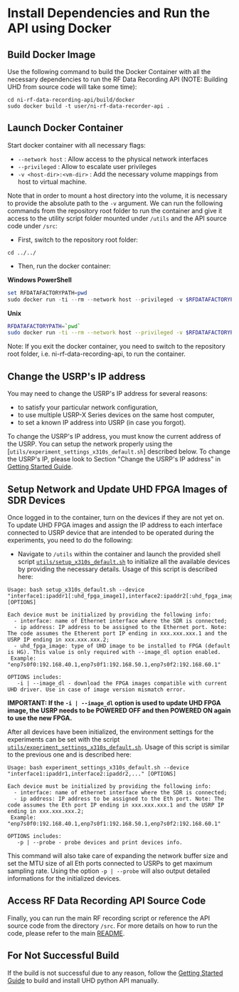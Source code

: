 # Install Dependencies and Run the API using Docker
## Build Docker Image
Use the following command to build the Docker Container with all the necessary dependencies to run the RF Data Recording API (NOTE: Building UHD from source code will take some time):
```
cd ni-rf-data-recording-api/build/docker
sudo docker build -t user/ni-rf-data-recorder-api .
```
## Launch Docker Container
Start docker container with all necessary flags:
* `--network host` : Allow access to the physical network interfaces
* `--privileged` : Allow to escalate user privileges
* `-v <host-dir>:<vm-dir>` : Add the necessary volume mappings from host to virtual machine.

Note that in order to mount a host directory into the volume, it is necessary to provide the absolute path to the `-v` argument. We can run the following commands from the repository root folder to run the container and give it access to the utility script folder mounted under `/utils` and the API source code under `/src`:
- First, switch to the repository root folder: 
```
cd ../../
```
- Then, run the docker container:

**Windows PowerShell**
```powershell
set RFDATAFACTORYPATH=pwd
sudo docker run -ti --rm --network host --privileged -v $RFDATAFACTORYPATH/build/docker/utils:/utils -v $RFDATAFACTORYPATH/src:/src user/ni-rf-data-recorder-api
```
**Unix**
```bash
RFDATAFACTORYPATH=`pwd`
sudo docker run -ti --rm --network host --privileged -v $RFDATAFACTORYPATH/build/docker/utils:/utils -v $RFDATAFACTORYPATH/src:/src user/ni-rf-data-recorder-api
```
Note: If you exit the docker container, you need to switch to the repository root folder, i.e. ni-rf-data-recording-api, to run the container. 

## Change the USRP's IP address
You may need to change the USRP's IP address for several reasons:
- to satisfy your particular network configuration,
- to use multiple USRP-X Series devices on the same host computer,
- to set a known IP address into USRP (in case you forgot).

To change the USRP's IP address, you must know the current address of the USRP. You can setup the network properly using the [`utils/experiment_settings_x310s_default.sh`] described below. To change the USRP's IP, please look to Section "Change the USRP's IP address" in [Getting Started Guide](../../docs/Getting_Started_Guide_of_NI_RF_Data_Recording_API.pdf).

## Setup Network and Update UHD FPGA Images of SDR Devices
Once logged in to the container, turn on the devices if they are not yet on. To update UHD FPGA images and assign the IP address to each interface connected to USRP device that are intended to be operated during the experiments, you need to do the following:
- Navigate to `/utils` within the container and launch the provided shell script [`utils/setup_x310s_default.sh`](utils/setup_x310s_default.sh) to initialize all the available devices by providing the necessary details. Usage of this script is described here:
```
Usage: bash setup_x310s_default.sh --device "interface1:ipaddr1[:uhd_fpga_image1],interface2:ipaddr2[:uhd_fpga_image2],..." [OPTIONS]

Each device must be initialized by providing the following info:
  - interface: name of Ethernet interface where the SDR is connected;
  - ip address: IP address to be assigned to the Ethernet port. Note: The code assumes the Etherent port IP ending in xxx.xxx.xxx.1 and the USRP IP ending in xxx.xxx.xxx.2;
  - uhd_fpga_image: type of UHD image to be installed to FPGA (default is HG). This value is only required with --image_dl option enabled.
 Example: "enp7s0f0:192.168.40.1,enp7s0f1:192.168.50.1,enp7s0f2:192.168.60.1"

OPTIONS includes:
   -i | --image_dl - download the FPGA images compatible with current UHD driver. Use in case of image version mismatch error.
```
**IMPORTANT: If the `-i | --image_dl` option is used to update UHD FPGA image, the USRP needs to be POWERED OFF and then POWERED ON again to use the new FPGA.**

After all devices have been initialized, the environment settings for the experiments can be set with the script [`utils/experiment_settings_x310s_default.sh`](utils/experiment_settings_x310s_default.sh). Usage of this script is similar to the previous one and is described here:
```
Usage: bash experiment_settings_x310s_default.sh --device "interface1:ipaddr1,interface2:ipaddr2,..." [OPTIONS]

Each device must be initialized by providing the following info:
  - interface: name of ethernet interface where the SDR is connected;
  - ip address: IP address to be assigned to the Eth port. Note: The code assumes the Eth port IP ending in xxx.xxx.xxx.1 and the USRP IP ending in xxx.xxx.xxx.2;
 Example: "enp7s0f0:192.168.40.1,enp7s0f1:192.168.50.1,enp7s0f2:192.168.60.1"

OPTIONS includes:
   -p | --probe - probe devices and print devices info.
```

This command will also take care of expanding the network buffer size and set the MTU size of all Eth ports connected to USRPs to get maximum sampling rate. Using the option `-p | --probe` will also output detailed informations for the initialized devices.

## Access RF Data Recording API Source Code
Finally, you can run the main RF recording script or reference the API source code from the directory `/src`. For more details on how to run the code, please refer to the main [README](../../README.md).

## For Not Successful Build 
If the build is not successful due to any reason, follow the [Getting Started Guide](../../docs/Getting_Started_Guide_of_NI_RF_Data_Recording_API.pdf) to build and install UHD python API manually.
